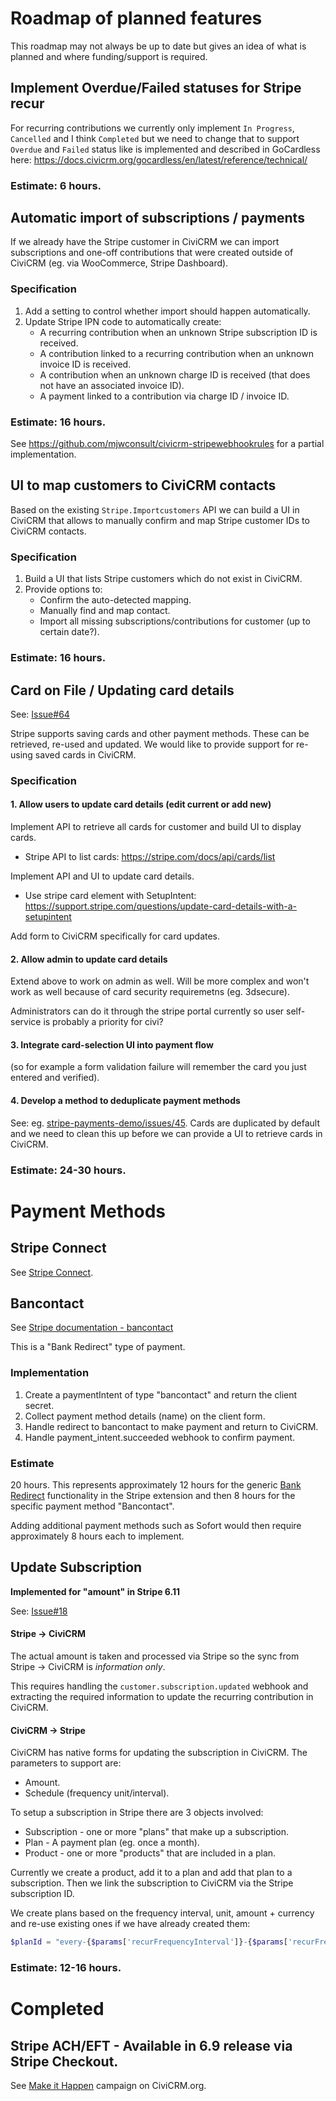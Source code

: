 # Roadmap of planned features
This roadmap may not always be up to date but gives an idea of what is planned and where funding/support is required.

## Implement Overdue/Failed statuses for Stripe recur

For recurring contributions we currently only implement `In Progress`, `Cancelled` and I think `Completed`
but we need to change that to support `Overdue` and `Failed` status like is implemented and described in GoCardless here: https://docs.civicrm.org/gocardless/en/latest/reference/technical/

### Estimate: 6 hours.

## Automatic import of subscriptions / payments

If we already have the Stripe customer in CiviCRM we can import subscriptions and one-off contributions that were
created outside of CiviCRM (eg. via WooCommerce, Stripe Dashboard).

### Specification
1. Add a setting to control whether import should happen automatically.
2. Update Stripe IPN code to automatically create:
    - A recurring contribution when an unknown Stripe subscription ID is received.
    - A contribution linked to a recurring contribution when an unknown invoice ID is received.
    - A contribution when an unknown charge ID is received (that does not have an associated invoice ID).
    - A payment linked to a contribution via charge ID / invoice ID.

### Estimate: 16 hours.

See https://github.com/mjwconsult/civicrm-stripewebhookrules for a partial implementation.

## UI to map customers to CiviCRM contacts

Based on the existing `Stripe.Importcustomers` API we can build a UI in CiviCRM that allows to manually
confirm and map Stripe customer IDs to CiviCRM contacts.

### Specification

1. Build a UI that lists Stripe customers which do not exist in CiviCRM.
2. Provide options to:
    - Confirm the auto-detected mapping.
    - Manually find and map contact.
    - Import all missing subscriptions/contributions for customer (up to certain date?).

### Estimate: 16 hours.

## Card on File / Updating card details

See: [Issue#64](https://lab.civicrm.org/extensions/stripe/-/issues/64)

Stripe supports saving cards and other payment methods. These can be retrieved, re-used and updated.
We would like to provide support for re-using saved cards in CiviCRM.

### Specification

#### 1. Allow users to update card details (edit current or add new)

Implement API to retrieve all cards for customer and build UI to display cards.

* Stripe API to list cards: https://stripe.com/docs/api/cards/list

Implement API and UI to update card details.

* Use stripe card element with SetupIntent: https://support.stripe.com/questions/update-card-details-with-a-setupintent

Add form to CiviCRM specifically for card updates.

#### 2. Allow admin to update card details

Extend above to work on admin as well. Will be more complex and won't work as well because of card
security requiremetns (eg. 3dsecure).

Administrators can do it through the stripe portal currently so user self-service
is probably a priority for civi?

#### 3. Integrate card-selection UI into payment flow

(so for example a form validation failure will remember the card you just entered and verified).

#### 4. Develop a method to deduplicate payment methods

See: eg. [stripe-payments-demo/issues/45](https://github.com/stripe/stripe-payments-demo/issues/45).
Cards are duplicated by default and we need to clean this up before we can provide a UI to retrieve cards in CiviCRM.

### Estimate: 24-30 hours.

# Payment Methods

## Stripe Connect

See [Stripe Connect](https://stripe.com/connect).

## Bancontact

See [Stripe documentation - bancontact](https://stripe.com/docs/payments/bancontact)

This is a "Bank Redirect" type of payment.

### Implementation

1. Create a paymentIntent of type "bancontact" and return the client secret.
2. Collect payment method details (name) on the client form.
3. Handle redirect to bancontact to make payment and return to CiviCRM.
4. Handle payment_intent.succeeded webhook to confirm payment.

### Estimate

20 hours. This represents approximately 12 hours for the generic [Bank Redirect](https://stripe.com/docs/payments/bank-redirects) functionality
in the Stripe extension and then 8 hours for the specific payment method "Bancontact".

Adding additional payment methods such as Sofort would then require approximately 8 hours each
to implement.

## Update Subscription

**Implemented for "amount" in Stripe 6.11**

See: [Issue#18](https://lab.civicrm.org/extensions/stripe/-/issues/18)

#### Stripe -> CiviCRM

The actual amount is taken and processed via Stripe so the sync from Stripe -> CiviCRM is *information only*.

This requires handling the `customer.subscription.updated` webhook and extracting the required
information to update the recurring contribution in CiviCRM.

#### CiviCRM -> Stripe

CiviCRM has native forms for updating the subscription in CiviCRM. The parameters to support are:

* Amount.
* Schedule (frequency unit/interval).

To setup a subscription in Stripe there are 3 objects involved:

* Subscription - one or more "plans" that make up a subscription.
* Plan - A payment plan (eg. once a month).
* Product - one or more "products" that are included in a plan.

Currently we create a product, add it to a plan and add that plan to a subscription. Then we link the
subscription to CiviCRM via the Stripe subscription ID.

We create plans based on the frequency interval, unit, amount + currency and re-use existing ones if we have already created them:

```php
$planId = "every-{$params['recurFrequencyInterval']}-{$params['recurFrequencyUnit']}-{$amount}-" . strtolower($currency);
```

### Estimate: 12-16 hours.

# Completed

## Stripe ACH/EFT - Available in 6.9 release via Stripe Checkout.

See [Make it Happen](https://civicrm.org/make-it-happen/stripe-ach-payments) campaign on CiviCRM.org.
